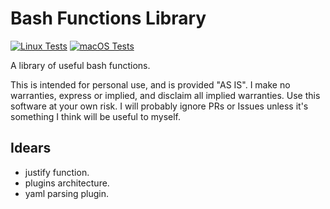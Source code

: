 # Bash Functions Library

[![Linux Tests](https://github.com/shaniber/bash-functions-library/actions/workflows/linux-test.yml/badge.svg?branch=main)](https://github.com/shaniber/bash-functions-library/actions/workflows/linux-test.yml) [![macOS Tests](https://github.com/shaniber/bash-functions-library/actions/workflows/macos-test.yml/badge.svg?branch=main)](https://github.com/shaniber/bash-functions-library/actions/workflows/macos-test.yml)

A library of useful bash functions.  

This is intended for personal use, and is provided "AS IS". I make no warranties, express or implied, and disclaim all implied warranties. Use this software at your own risk. I will probably ignore PRs or Issues unless it's something I think will be useful to myself. 

## Idears

- justify function.  
- plugins architecture.
- yaml parsing plugin. 
